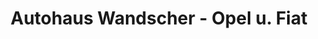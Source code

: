 ---
title: "Autohaus Wandscher - Opel u. Fiat"
url: /bad-zwischenahn/autohaus-wandscher-opel-u-fiat/
shop: Autohaus
---